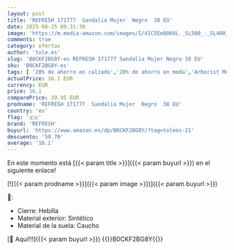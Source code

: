 ```yaml
---
layout: post
title: 'REFRESH 171777  Sandalia Mujer  Negro  38 EU'
date: 2025-08-25 09:31:39
image: 'https://m.media-amazon.com/images/I/41C5EeQ066L._SL500_._SL400_.jpg'
comments: true
category: ofertas
author: 'tole.es'
slug: 'B0CKF2BG8Y-es REFRESH 171777 Sandalia Mujer Negro 38 EU'
sku: 'B0CKF2BG8Y-es'
tags: [ '20% de ahorro en calzado','20% de ahorro en moda','Arborist Merchandising Root','Moda','Moda Mujer','Ofertas de moda de verano','Prime Student -10% adicional en una selección de Moda','Sandalias de vestir para mujer','Sandalias y chanclas para mujer','Selecciones de moda que son tendencia esta semana','Self Service','Special Features Stores','Zapatos para mujer','Zapatos: -10% adicional en una selección de Moda','c8538d25-3af9-48d3-aeff-5f3ce5572a36_0','c8538d25-3af9-48d3-aeff-5f3ce5572a36_3001','c8538d25-3af9-48d3-aeff-5f3ce5572a36_3301','c8538d25-3af9-48d3-aeff-5f3ce5572a36_4801','c8538d25-3af9-48d3-aeff-5f3ce5572a36_8301','refresh','sandalia','🇪🇸', ]
actualPrice: 16.1 EUR
currency: EUR
price: 16.1
comparePrice: 39.95 EUR
prodname: 'REFRESH 171777  Sandalia Mujer  Negro  38 EU'
country: 'es'
flag: '🇪🇸'
brand: 'REFRESH'
buyurl: 'https://www.amazon.es/dp/B0CKF2BG8Y/?tag=tolees-21'
descuento: '59.70'
average: '16.1'
---
```


En este momento está [{{< param title >}}]({{< param buyurl >}}) en el siguiente enlace!

[![{{< param prodname >}}]({{< param image >}})]({{< param buyurl >}})

🔎:

- Cierre: Hebilla
- Material exterior: Sintético
- Material de la suela: Caucho

[🛒 Aquí!!!]({{< param buyurl >}})
{{<world>}}B0CKF2BG8Y{{</world>}}
